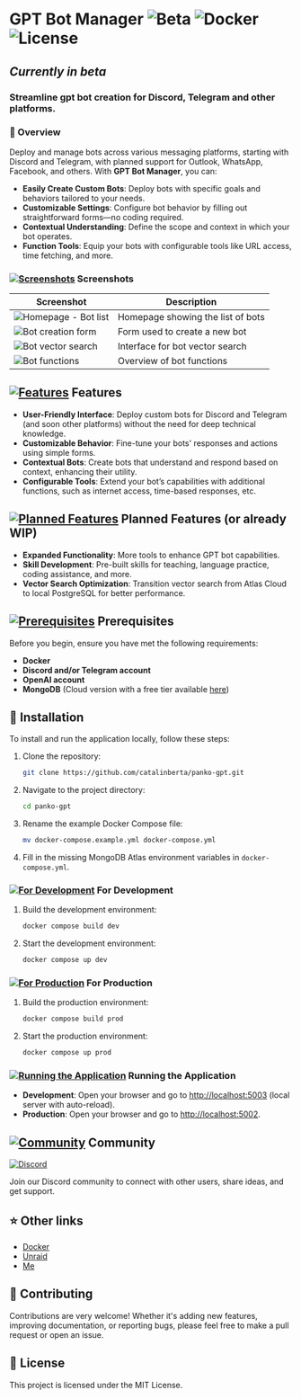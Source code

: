 # GPT Bot Manager ![Beta](https://img.shields.io/badge/status-beta-yellow) ![Docker](https://img.shields.io/badge/Docker-Ready-blue) ![License](https://img.shields.io/badge/license-MIT-green)

## _*Currently in beta*_

### Streamline gpt bot creation for Discord, Telegram and other platforms.

### 🚀 Overview
Deploy and manage bots across various messaging platforms, starting with Discord and Telegram, with planned support for Outlook, WhatsApp, Facebook, and others. With **GPT Bot Manager**, you can:

- **Easily Create Custom Bots**: Deploy bots with specific goals and behaviors tailored to your needs.
- **Customizable Settings**: Configure bot behavior by filling out straightforward forms—no coding required.
- **Contextual Understanding**: Define the scope and context in which your bot operates.
- **Function Tools**: Equip your bots with configurable tools like URL access, time fetching, and more.

### [![Screenshots](https://img.shields.io/badge/Screenshots-E74C3C?logo=image&logoColor=white)](https://github.com/UsmangrowXAi/panko-gpt/blob/master/README.md#community-) Screenshots

| Screenshot | Description |
|------------|-------------|
| ![Homepage - Bot list](https://catalinberta.com/files/panko/panko-gpt/screenshots/01-homepage.png) | Homepage showing the list of bots |
| ![Bot creation form](https://catalinberta.com/files/panko/panko-gpt/screenshots/02-create-form.png) | Form used to create a new bot |
| ![Bot vector search](https://catalinberta.com/files/panko/panko-gpt/screenshots/03-create-vector-search.png) | Interface for bot vector search |
| ![Bot functions](https://catalinberta.com/files/panko/panko-gpt/screenshots/05-functions.png) | Overview of bot functions |

## [![Features](https://img.shields.io/badge/Features-8E44AD?logo=features&logoColor=white)](https://github.com/UsmangrowXAi/panko-gpt/blob/master/README.md#community-) Features
- **User-Friendly Interface**: Deploy custom bots for Discord and Telegram (and soon other platforms) without the need for deep technical knowledge.
- **Customizable Behavior**: Fine-tune your bots' responses and actions using simple forms.
- **Contextual Bots**: Create bots that understand and respond based on context, enhancing their utility.
- **Configurable Tools**: Extend your bot’s capabilities with additional functions, such as internet access, time-based responses, etc.

## [![Planned Features](https://img.shields.io/badge/Planned%20Features-F39C12?logo=rocket&logoColor=white)](https://github.com/UsmangrowXAi/panko-gpt/blob/master/README.md#community-) Planned Features (or already WIP)

- **Expanded Functionality**: More tools to enhance GPT bot capabilities.
- **Skill Development**: Pre-built skills for teaching, language practice, coding assistance, and more.
- **Vector Search Optimization**: Transition vector search from Atlas Cloud to local PostgreSQL for better performance.
  
## [![Prerequisites](https://img.shields.io/badge/Prerequisites-0D6EFD?logo=docker&logoColor=white)](https://github.com/UsmangrowXAi/panko-gpt/blob/master/README.md#community-) Prerequisites

Before you begin, ensure you have met the following requirements:

- **Docker**
- **Discord and/or Telegram account**
- **OpenAI account**
- **MongoDB** (Cloud version with a free tier available [here](https://www.mongodb.com/cloud/atlas/register))

## 📝 Installation

To install and run the application locally, follow these steps:

1. Clone the repository:
   ```bash
   git clone https://github.com/catalinberta/panko-gpt.git
   ```

2. Navigate to the project directory:
   ```bash
   cd panko-gpt
   ```

3. Rename the example Docker Compose file:
   ```bash
   mv docker-compose.example.yml docker-compose.yml
   ```

4. Fill in the missing MongoDB Atlas environment variables in `docker-compose.yml`.

### [![For Development](https://img.shields.io/badge/For%20Development-FF5733?logo=visual-studio-code&logoColor=white)](https://github.com/UsmangrowXAi/panko-gpt/blob/master/README.md#community-) For Development

1. Build the development environment:
   ```bash
   docker compose build dev
   ```

2. Start the development environment:
   ```bash
   docker compose up dev
   ```

### [![For Production](https://img.shields.io/badge/For%20Production-28A745?logo=heroku&logoColor=white)](https://github.com/UsmangrowXAi/panko-gpt/blob/master/README.md#community-) For Production

1. Build the production environment:
   ```bash
   docker compose build prod
   ```

2. Start the production environment:
   ```bash
   docker compose up prod
   ```

### [![Running the Application](https://img.shields.io/badge/Running%20the%20Application-3498DB?logo=server&logoColor=white)](https://github.com/UsmangrowXAi/panko-gpt/blob/master/README.md#community-) Running the Application

- **Development**: Open your browser and go to [http://localhost:5003](http://localhost:5003) (local server with auto-reload).
- **Production**: Open your browser and go to [http://localhost:5002](http://localhost:5002).

## [![Community](https://img.shields.io/badge/Community-7289DA?logo=discord&logoColor=white)](https://github.com/UsmangrowXAi/panko-gpt/blob/master/README.md#community-) Community

[![Discord](https://img.shields.io/badge/Discord-Join%20Us-7289DA?logo=discord&logoColor=white)](https://eq6w.short.gy/discord-invite-github)

Join our Discord community to connect with other users, share ideas, and get support.

## ⭐️ Other links
- [Docker](https://hub.docker.com/repository/docker/catalinbertadev/panko-gpt)
- [Unraid](https://unraid.net/community/apps?q=panko-gpt)
- [Me](https://catalinberta.com)

## 🤝 Contributing
Contributions are very welcome! Whether it's adding new features, improving documentation, or reporting bugs, please feel free to make a pull request or open an issue.

## 📃 License
This project is licensed under the MIT License.
